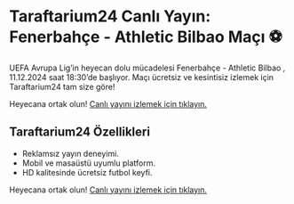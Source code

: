 # Taraftarium24 Canlı Yayın: Fenerbahçe - Athletic Bilbao Maçı ⚽️  
UEFA Avrupa Lig’in heyecan dolu mücadelesi Fenerbahçe - Athletic Bilbao , 11.12.2024 saat 18:30’de başlıyor. Maçı ücretsiz ve kesintisiz izlemek için Taraftarium24 tam size göre!  

Heyecana ortak olun! [Canlı yayını izlemek için tıklayın.](https://puskastv5.com)


## Taraftarium24 Özellikleri  
- Reklamsız yayın deneyimi.  
- Mobil ve masaüstü uyumlu platform.  
- HD kalitesinde ücretsiz futbol keyfi.  

Heyecana ortak olun! [Canlı yayını izlemek için tıklayın.](https://puskastv5.com)
